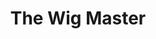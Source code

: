---
title: 'The Wig Master'
taxonomy:
    category:
        - episode
episode: 19 
pc: 719         
written: Spike Feresten |
directed: Andy Ackerman
aired: April 4, 1996
imdb: 
wiki: 
---